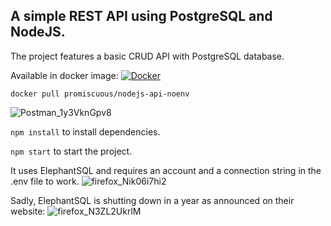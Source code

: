 ## A simple REST API using PostgreSQL and NodeJS.

The project features a basic CRUD API with PostgreSQL database. 

Available in docker image: [![Docker](https://img.shields.io/badge/docker-%230db7ed.svg?style=for-the-badge&logo=docker&logoColor=white)](https://hub.docker.com/r/promiscuous/nodejs-api-noenv)

`docker pull promiscuous/nodejs-api-noenv`

![Postman_1y3VknGpv8](https://github.com/danzin/Node-PostgreSQL-REST-API/assets/8279984/5d9c3802-c4e0-4c52-8bac-d015db62aad1)

``` npm install ``` to install dependencies.

``` npm start ``` to start the project.

It uses ElephantSQL and requires an account and a connection string in the .env file to work. 
![firefox_Nik06i7hi2](https://github.com/danzin/Node-PostgreSQL-REST-API/assets/8279984/a5adef4b-2d8c-4f8a-aaef-4303899acb64)


Sadly, ElephantSQL is shutting down in a year as announced on their website: 
![firefox_N3ZL2UkrlM](https://github.com/danzin/Node-PostgreSQL-REST-API/assets/8279984/bf84e2eb-4295-430a-a741-13b587f4066b)
